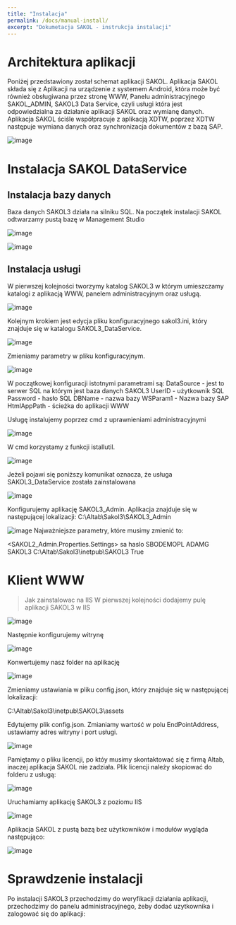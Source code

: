 ```yaml
---
title: "Instalacja"
permalink: /docs/manual-install/
excerpt: "Dokumetacja SAKOL - instrukcja instalacji"
---
```


# Architektura aplikacji
Poniżej przedstawiony został schemat aplikacji SAKOL. Aplikacja SAKOL składa się z Aplikacji na urządzenie z systemem Android, która może być również obsługiwana przez stronę WWW, Panelu administracyjnego SAKOL_ADMIN, SAKOL3 Data Service, czyli usługi która jest odpowiedzialna za działanie aplikacji SAKOL oraz wymianę danych. Aplikacja SAKOL ściśle współpracuje z aplikacją XDTW, poprzez XDTW następuje wymiana danych oraz synchronizacja dokumentów z bazą SAP. 

![image](https://user-images.githubusercontent.com/93259107/144219348-7c4014b1-b5a0-4d63-8fd9-09b2ffb5db86.png)

# Instalacja SAKOL DataService
## Instalacja bazy danych

Baza danych SAKOL3 działa na silniku SQL. Na początek instalacji SAKOL odtwarzamy pustą bazę w Management Studio

![image](https://user-images.githubusercontent.com/93259107/144235718-c351084f-6db9-4970-9fc2-92f2c1125ebe.png)

![image](https://user-images.githubusercontent.com/93259107/144236015-f14b38f0-e7a9-40d7-9c82-78ba69e15c9f.png)


## Instalacja usługi
W pierwszej kolejności tworzymy katalog SAKOL3 w którym umieszczamy katalogi z aplikacją WWW, panelem administracyjnym oraz usługą.

![image](https://user-images.githubusercontent.com/93259107/144237890-1ff27912-4976-4437-afda-64d61150f880.png)

Kolejnym krokiem jest edycja pliku konfiguracyjnego sakol3.ini, który znajduje się w katalogu SAKOL3_DataService.

![image](https://user-images.githubusercontent.com/93259107/144241631-4522f740-35ca-4807-8210-c14dec022ab3.png)

Zmieniamy parametry w pliku konfiguracyjnym.

![image](https://user-images.githubusercontent.com/93259107/147466691-626fb4c5-b422-4e69-9785-338ad42ff103.png)


W początkowej konfiguracji istotnymi parametrami są:
DataSource - jest to serwer SQL na którym jest baza danych SAKOL3
UserID - użytkownik SQL
Password - hasło SQL
DBName - nazwa bazy 
WSParam1 - Nazwa bazy SAP
HtmlAppPath - ścieżka do aplikacji WWW

Usługę instalujemy poprzez cmd z uprawnieniami administracyjnymi

![image](https://user-images.githubusercontent.com/93259107/144231064-8b4fb001-aa91-48c3-bba7-7a37f432bac1.png)

W cmd korzystamy z funkcji istallutil. 

![image](https://user-images.githubusercontent.com/93259107/144232784-b0c5285f-70f1-435a-8aa5-fb82c43ff701.png)

Jeżeli pojawi się poniższy komunikat oznacza, że usługa SAKOL3_DataService została zainstalowana

![image](https://user-images.githubusercontent.com/93259107/144233078-f430c7ee-e695-4bf2-81ba-58433f598685.png)

Konfigurujemy aplikację SAKOL3_Admin. Aplikacja znajduje się w następującej lokalizacji:
C:\Altab\Sakol3\SAKOL3_Admin

![image](https://user-images.githubusercontent.com/93259107/147468663-7f651ab9-1e62-41fd-ae0c-6520101cc751.png)
Najważniejsze parametry, które musimy zmienić to:

 <SAKOL2_Admin.Properties.Settings>
            <setting name="UserID" serializeAs="String">
                <value>sa</value>
            </setting>
            <setting name="Password" serializeAs="String">
                <value>haslo</value>
            </setting>
            <setting name="WsParam1" serializeAs="String">
                <value>SBODEMOPL</value>
            </setting>
            <setting name="WsParam2" serializeAs="String">
                <value />
            </setting>
            <setting name="WsParam3" serializeAs="String">
                <value />
            </setting>
            <setting name="WsParam4" serializeAs="String">
                <value />
            </setting>
            <setting name="DataSource" serializeAs="String">
                <value>ADAMG</value>
            </setting>
            <setting name="DataBase" serializeAs="String">
                <value>SAKOL3</value>
            </setting>
            <setting name="HanaDataSource" serializeAs="String">
                <value />
            </setting>
            <setting name="HanaUserID" serializeAs="String">
                <value />
            </setting>
            <setting name="HanaPass" serializeAs="String">
                <value />
            </setting>
            <setting name="HtmlAppPath" serializeAs="String">
                <value>C:\Altab\Sakol3\inetpub\SAKOL3</value>
            </setting>
            <setting name="UseAltAddons" serializeAs="String">
                <value>True</value>
            </setting>


# Klient WWW
> Jak zainstalowac na IIS
W pierwszej kolejności dodajemy pulę aplikacji SAKOL3 w IIS

![image](https://user-images.githubusercontent.com/93259107/147079207-7f20cf91-b177-42a8-adbe-515b8a03ef2b.png)

Następnie konfigurujemy witrynę 

![image](https://user-images.githubusercontent.com/93259107/147083333-a6670db8-6704-47bd-aedb-9d08096e5f9d.png)

Konwertujemy nasz folder na aplikację 

![image](https://user-images.githubusercontent.com/93259107/147083597-8ddd8786-0ba5-4087-8ccf-414e32e7d7d5.png)

Zmieniamy ustawiania w pliku config.json, który znajduje się w następującej lokalizacji:

C:\Altab\Sakol3\inetpub\SAKOL3\assets

Edytujemy plik config.json. Zmianiamy wartość w polu EndPointAddress, ustawiamy adres witryny i port usługi.

![image](https://user-images.githubusercontent.com/93259107/147466858-5e653165-03c0-4494-8731-613856fc65ef.png)

Pamiętamy o pliku licencji, po któy musimy skontaktować się z firmą Altab, inaczej aplikacja SAKOL nie zadziała. Plik licencji należy skopiować do folderu z usługą:

![image](https://user-images.githubusercontent.com/93259107/147467202-4d270622-ee43-464e-919d-62778c7c9050.png)


Uruchamiamy aplikację SAKOL3 z poziomu IIS

![image](https://user-images.githubusercontent.com/93259107/147467174-76254d86-064b-4ed7-a0f5-f6969c79c411.png)

Aplikacja SAKOL z pustą bazą bez użytkowników i modułów wygląda następująco:

![image](https://user-images.githubusercontent.com/93259107/147468387-73d93790-a02d-4cfd-8529-0a7a65490be3.png)


# Sprawdzenie instalacji
Po instalacji SAKOL3 przechodzimy do weryfikacji działania aplikacji, przechodzimy do panelu administracyjnego, żeby dodać uzytkownika i zalogować się do aplikacji:


